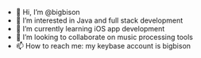 - 👋 Hi, I’m @bigbison
- 👀 I’m interested in Java and full stack development
- 🌱 I’m currently learning iOS app development
- 💞️ I’m looking to collaborate on music processing tools
- 📫 How to reach me: my keybase account is bigbison

<!---
bigbison/bigbison is a ✨ special ✨ repository because its `README.md` (this file) appears on your GitHub profile.
You can click the Preview link to take a look at your changes.
--->
